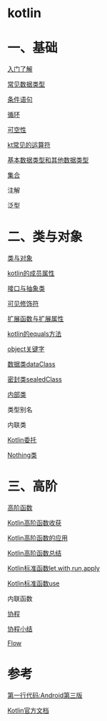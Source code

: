 # kotlin

# 一、基础

[入门了解](mds/basic/1、入门了解.md)

[常见数据类型](mds/basic/2、常见数据类型.md)

[条件语句](mds/basic/3、条件语句.md)

[循环](mds/basic/4、循环.md)

[可空性](mds/basic/5、可空性.md)

[kt常见的运算符](mds/basic/6、kt常见的运算符.md)

[基本数据类型和其他数据类型](mds/basic/7、基本数据类型和其他数据类型.md)

[集合](mds/basic/8、集合.md)

注解

泛型

# 二、类与对象

[类与对象](mds/clazz/1、类与对象.md)

[kotlin的成员属性](mds/clazz/2、kotlin的成员属性.md)

[接口与抽象类](mds/clazz/3、接口与抽象类.md)

[可见修饰符](mds/clazz/4、可见修饰符.md)

[扩展函数与扩展属性](mds/clazz/5、扩展函数与扩展属性.md)

[kotlin的equals方法](mds/clazz/7、kotlin的equals方法.md)

[object关键字](mds/clazz/6、object关键字.md)

[数据类dataClass](mds/clazz/8、数据类dataClass.md)

[密封类sealedClass](mds/clazz/9、密封类sealedClass.md)

[内部类](mds/clazz/10、kt内部类.md)


类型别名

内联类

[Kotlin委托](mds/clazz/11、Kotlin委托.md)

[Nothing类](mds/clazz/12、Nothing类.md)



# 三、高阶

[高阶函数](mds/high/1.0、高阶函数.md)

[Kotlin高阶函数收获](mds/high/1.1、Kotlin高阶函数收获.md)

[Kotlin高阶函数的应用](mds/high/1.2、Kotlin高阶函数的应用.md)

[Kotlin高阶函数总结](mds/high/1.3、Kotlin高阶函数总结.md)


[Kotlin标准函数let,with,run,apply](mds/high/2.0、Kotlin标准函数：let,with,run,apply.md)

[Kotlin标准函数use](mds/high/2.1、Kotlin标准函数：use.md)

内联函数

[协程](mds/high/3.0、协程.md)

[协程小结](mds/high/3.1、协程小结.md)

[Flow](mds/high/4、Flow1.md)


# 参考

[第一行代码:Android第三版](https://weread.qq.com/web/reader/73532150723f022f73516a6kecc32f3013eccbc87e4b62e)

[Kotlin官方文档](https://www.kotlincn.net/docs/reference/)




